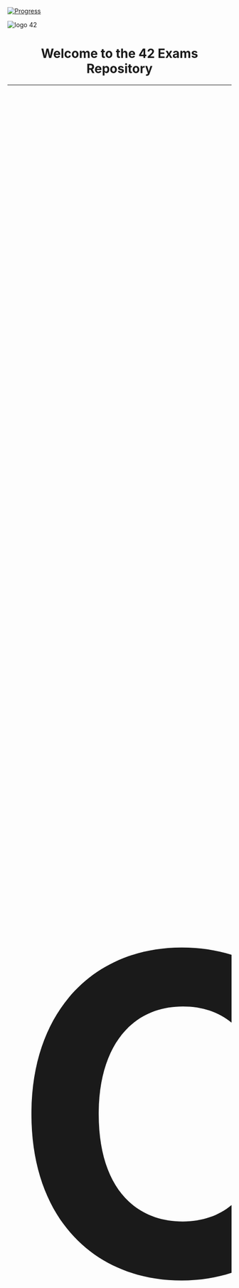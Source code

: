 [![Progress](https://img.shields.io/badge/Progress-In%20Progress-yellow)](https://github.com/DevAwizard/Exams_42) 

![logo 42](https://github.com/DevAwizard/Exams_42/assets/153505451/87d33eb6-ece1-43cd-92c7-d64152cc4968)



<div align="center">
<h1>Welcome to the 42 Exams Repository</h1>
</div>


<div align="center">
  <table>
    <tr>
      <th align="center"><span style="font-size:1000px">📚 Common Core Exams</span></th>
    </tr>
    <tr>
      <td>

| 💻 [Exam Guide](.github/Exam_Guide) | 📘 [Exam Rank 02](https://github.com/DevAwizard/Exams_42/tree/4d86b38de291809e19bd2d9e70a132b7835588cb/.github/Exam_rank_2) | 📒 [Exam Rank 03](https://github.com/DevAwizard/Exams_42/tree/c5bb28211c3de82c7875f4455809a309dd0d0055/.github/Exam_rank_3) | 📙 [Exam Rank 04](https://github.com/DevAwizard/Exams_42/tree/c5bb28211c3de82c7875f4455809a309dd0d0055/.github/Exam_rank_4) | 📗 [Exam Rank 05](https://github.com/DevAwizard/Exams_42/tree/c5bb28211c3de82c7875f4455809a309dd0d0055/.github/Exam_rank_5) | 📕 [Exam Rank 06](https://github.com/DevAwizard/Exams_42/tree/c5bb28211c3de82c7875f4455809a309dd0d0055/.github/Exam_rank_6) |
|--|--|--|--|--|--|

</td>
</tr>
</table>
</div>



---
